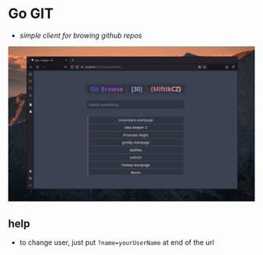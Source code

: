 # Go GIT
- *simple client for browing github repos*

![demo screenshot](demo.png)

## help
- to change user, just put `?name=yourUserName` at end of the url
